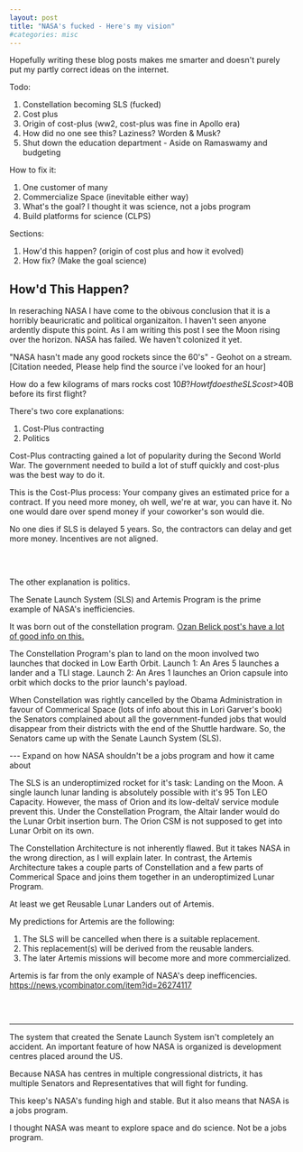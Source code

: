 ```yaml
---
layout: post
title: "NASA's fucked - Here's my vision"
#categories: misc
---
```


Hopefully writing these blog posts makes me smarter and doesn't purely put my partly correct ideas on the internet.

Todo:
1. Constellation becoming SLS (fucked)
2. Cost plus
3. Origin of cost-plus (ww2, cost-plus was fine in Apollo era)
4. How did no one see this? Laziness? Worden & Musk?
5. Shut down the education department - Aside on Ramaswamy and budgeting

How to fix it:
1. One customer of many
2. Commercialize Space (inevitable either way)
3. What's the goal? I thought it was science, not a jobs program
4. Build platforms for science (CLPS)

Sections:
1. How'd this happen? (origin of cost plus and how it evolved)
2. How fix? (Make the goal science)

## How'd This Happen?

In reseraching NASA I have come to the obivous conclusion that it is a horribly beauricratic and political organizaiton. I haven't seen anyone ardently dispute this point. As I am writing this post I see the Moon rising over the horizon. NASA has failed. We haven't colonized it yet.

"NASA hasn't made any good rockets since the 60's" - Geohot on a stream. [Citation needed, Please help find the source i've looked for an hour]

How do a few kilograms of mars rocks cost $10B?
How tf does the SLS cost >$40B before its first flight?

There's two core explanations: 
1. Cost-Plus contracting
2. Politics

Cost-Plus contracting gained a lot of popularity during the Second World War. The government needed to build a lot of stuff quickly and cost-plus was the best way to do it. 

This is the Cost-Plus process: Your company gives an estimated price for a contract. If you need more money, oh well, we're at war, you can have it. No one would dare over spend money if your coworker's son would die.

No one dies if SLS is delayed 5 years. So, the contractors can delay and get more money. Incentives are not aligned.

##### ‎

The other explanation is politics. 

The Senate Launch System (SLS) and Artemis Program is the prime example of NASA's inefficiencies. 

It was born out of the constellation program. <a href="https://ozanbellik.blogspot.com/2021/11/whatever-happened-to-single-launch.html">Ozan Belick post's have a lot of good info on this.</a>

The Constellation Program's plan to land on the moon involved two launches that docked in Low Earth Orbit.
Launch 1: An Ares 5 launches a lander and a TLI stage.
Launch 2: An Ares 1 launches an Orion capsule into orbit which docks to the prior launch's payload.

When Constellation was rightly cancelled by the Obama Administration in favour of Commerical Space (lots of info about this in Lori Garver's book) the Senators complained about all the government-funded jobs that would disappear from their districts with the end of the Shuttle hardware. So, the Senators came up with the Senate Launch System (SLS). 

 --- Expand on how NASA shouldn't be a jobs program and how it came about

The SLS is an underoptimized rocket for it's task: Landing on the Moon. A single launch lunar landing is absolutely possible with it's 95 Ton LEO Capacity. However, the mass of Orion and its low-deltaV service module prevent this. Under the Constellation Program, the Altair lander would do the Lunar Orbit insertion burn. The Orion CSM is not supposed to get into Lunar Orbit on its own.

The Constellation Architecture is not inherently flawed. But it takes NASA in the wrong direction, as I will explain later.
In contrast, the Artemis Architecture takes a couple parts of Constellation and a few parts of Commerical Space and joins them together in an underoptimized Lunar Program.

At least we get Reusable Lunar Landers out of Artemis.

My predictions for Artemis are the following:
1. The SLS will be cancelled when there is a suitable replacement.
2. This replacement(s) will be derived from the reusable landers.
3. The later Artemis missions will become more and more commercialized.

Artemis is far from the only example of NASA's deep inefficencies.
https://news.ycombinator.com/item?id=26274117

##### ‎
---------------------------------------------

The system that created the Senate Launch System isn't completely an accident. An important feature of how NASA is organized is development centres placed around the US.

Because NASA has centres in multiple congressional districts, it has multiple Senators and Representatives that will fight for funding.

This keep's NASA's funding high and stable. But it also means that NASA is a jobs program.

I thought NASA was meant to explore space and do science. Not be a jobs program.